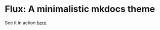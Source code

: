 # Flux: A minimalistic mkdocs theme

See it in action [here](https://yqshao.github.io/mkdocs-flux/).
